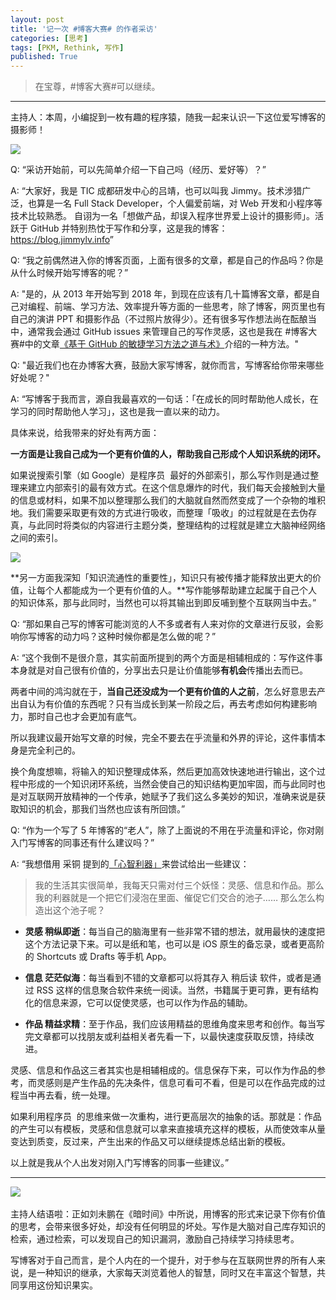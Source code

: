 ```yaml
---
layout: post
title: '记一次 #博客大赛# 的作者采访'
categories: [思考]
tags: [PKM, Rethink, 写作]
published: True
---
```


> 在宝尊，#博客大赛#可以继续。

---

主持人：本周，小编捉到一枚有趣的程序猿，随我一起来认识一下这位爱写博客的摄影师！

![](https://raw.staticdn.net/JimmyLv/images/master/images/2018/20180928215647.png)

Q: “采访开始前，可以先简单介绍一下自己吗（经历、爱好等）？”

A: “大家好，我是 TIC 成都研发中心的吕靖，也可以叫我 Jimmy。技术涉猎广泛，也算是一名 Full Stack Developer，个人偏爱前端，对 Web 开发和小程序等技术比较熟悉。
自诩为一名「想做产品，却误入程序世界爱上设计的摄影师」。活跃于 GitHub 并特别热忱于写作和分享，这是我的博客：<https://blog.jimmylv.info>”

Q: “我之前偶然进入你的博客页面，上面有很多的文章，都是自己的作品吗？你是从什么时候开始写博客的呢？”

A: "是的，从 2013 年开始写到 2018 年，到现在应该有几十篇博客文章，都是自己对编程、前端、学习方法、效率提升等方面的一些思考，除了博客，网页里也有自己的演讲 PPT 和摄影作品（不过照片放得少）。还有很多写作想法尚在酝酿当中，通常我会通过 GitHub issues 来管理自己的写作灵感，这也是我在 #博客大赛#中的文章[《基于 GitHub 的敏捷学习方法之道与术》](https://blog.jimmylv.info/2016-12-04-agile-learning-based-on-github-issues/)介绍的一种方法。"

Q: "最近我们也在办博客大赛，鼓励大家写博客，就你而言，写博客给你带来哪些好处呢？"

A: “写博客于我而言，源自我最喜欢的一句话：「在成长的同时帮助他人成长，在学习的同时帮助他人学习」，这也是我一直以来的动力。

具体来说，给我带来的好处有两方面：

**一方面是让我自己成为一个更有价值的人，帮助我自己形成个人知识系统的闭环。**

如果说搜索引擎（如 Google）是程序员 ‍ 最好的外部索引，那么写作则是通过整理来建立内部索引的最有效方式。在这个信息爆炸的时代，我们每天会接触到大量的信息或材料，如果不加以整理那么我们的大脑就自然而然变成了一个杂物的堆积地。我们需要采取更有效的方式进行吸收，而整理「吸收」的过程就是在去伪存真，与此同时将类似的内容进行主题分类，整理结构的过程就是建立大脑神经网络之间的索引。

![](https://raw.staticdn.net/JimmyLv/images/master/images/2018/20180928214840.png)

**另一方面我深知「知识流通性的重要性」，知识只有被传播才能释放出更大的价值，让每个人都能成为一个更有价值的人。**写作能够帮助建立起属于自己个人的知识体系，那与此同时，当然也可以将其输出到即反哺到整个互联网当中去。”

Q: “那如果自己写的博客可能浏览的人不多或者有人来对你的文章进行反驳，会影响你写博客的动力吗？这种时候你都是怎么做的呢？”

A: “这个我倒不是很介意，其实前面所提到的两个方面是相辅相成的：写作这件事本身就是对自己很有价值的，分享出去只是让价值能够**有机会**传播出去而已。

两者中间的鸿沟就在于，**当自己还没成为一个更有价值的人之前**，怎么好意思去产出自认为有价值的东西呢？只有当成长到某一阶段之后，再去考虑如何构建影响力，那时自己也才会更加有底气。

所以我建议最开始写文章的时候，完全不要去在乎流量和外界的评论，这件事情本身是完全利己的。

换个角度想嘛，将输入的知识整理成体系，然后更加高效快速地进行输出，这个过程中形成的一个知识闭环系统，当然会使自己的知识结构更加牢固，而与此同时也是对互联网开放精神的一个传承，她赋予了我们这么多美妙的知识，准确来说是获取知识的机会，那我们当然也应该有所回馈。”

Q: “作为一个写了 5 年博客的“老人”，除了上面说的不用在乎流量和评论，你对刚入门写博客的同事还有什么建议吗？”

A: “我想借用 采铜 提到的[「心智利器」](http://liqi.io/caitong/)来尝试给出一些建议：

> 我的生活其实很简单，我每天只需对付三个妖怪：灵感、信息和作品。那么我的利器就是一个把它们浸泡在里面、催促它们交合的池子…… 那么怎么构造出这个池子呢？

- **灵感 稍纵即逝**：每当自己的脑海里有一些非常不错的想法，就用最快的速度把这个方法记录下来。可以是纸和笔，也可以是 iOS 原生的备忘录，或者更高阶的 Shortcuts 或 Drafts 等手机 App。

- **信息 茫茫似海**：每当看到不错的文章都可以将其存入 稍后读 软件，或者是通过 RSS 这样的信息聚合软件来统一阅读。当然，书籍属于更可靠，更有结构化的信息来源，它可以促使灵感，也可以作为作品的辅助。

- **作品 精益求精**：至于作品，我们应该用精益的思维角度来思考和创作。每当写完文章都可以找朋友或利益相关者先看一下，以最快速度获取反馈，持续改进。

灵感、信息和作品这三者其实也是相辅相成的。信息保存下来，可以作为作品的参考，而灵感则是产生作品的先决条件，信息可看可不看，但是可以在作品完成的过程当中再去看，统一处理。

如果利用程序员 ‍ 的思维来做一次重构，进行更高层次的抽象的话。那就是：作品的产生可以有模板，灵感和信息就可以拿来直接填充这样的模板，从而使效率从量变达到质变，反过来，产生出来的作品又可以继续提炼总结出新的模板。

以上就是我从个人出发对刚入门写博客的同事一些建议。”

---

​![](https://raw.staticdn.net/JimmyLv/images/master/images/2018/20180928215406.png)

主持人结语啦：正如刘未鹏在《暗时间》中所说，用博客的形式来记录下你有价值的思考，会带来很多好处，却没有任何明显的坏处。写作是大脑对自己库存知识的检索，通过检索，可以发现自己的知识漏洞，激励自己持续学习持续思考。

写博客对于自己而言，是个人内在的一个提升，对于参与在互联网世界的所有人来说，是一种知识的继承，大家每天浏览着他人的智慧，同时又在丰富这个智慧，共同享用这份知识果实。
